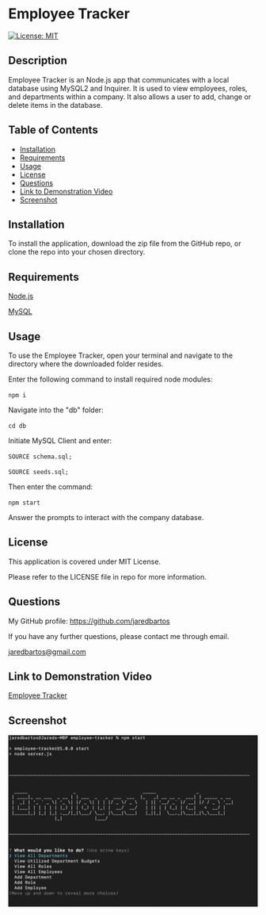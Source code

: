 # Employee Tracker
[![License: MIT](https://img.shields.io/badge/License-MIT-yellow.svg)](https://opensource.org/licenses/MIT)

## Description

Employee Tracker is an Node.js app that communicates with a local database using MySQL2 and Inquirer. It is used to view employees, roles, and departments within a company. 
It also allows a user to add, change or delete items in the database.

## Table of Contents
- [Installation](#installation)
- [Requirements](#requirements)
- [Usage](#usage)
- [License](#license)
- [Questions](#questions)
- [Link to Demonstration Video](#link-to-demonstration-video)
- [Screenshot](#screenshot)

## Installation

To install the application, download the zip file from the GitHub repo, or clone the repo into your chosen directory.

## Requirements

[Node.js](https://nodejs.org/en)

[MySQL](https://www.mysql.com/)

## Usage

To use the Employee Tracker, open your terminal and navigate to the directory where the downloaded folder resides.

Enter the following command to install required node modules:

<code>npm i</code>

Navigate into the "db" folder:

<code>cd db</code>

Initiate MySQL Client and enter:

<code>SOURCE schema.sql;</code>

<code>SOURCE seeds.sql;</code>

Then enter the command:

<code>npm start</code> 

Answer the prompts to interact with the company database.

## License

This application is covered under MIT License.

Please refer to the LICENSE file in repo for more information.

## Questions

My GitHub profile: https://github.com/jaredbartos

If you have any further questions, please contact me through email.

jaredbartos@gmail.com

## Link to Demonstration Video

[Employee Tracker](https://drive.google.com/file/d/1V3ISAaogk9kvCz5fpmC1kyUcrTrzVkqY/view?usp=sharing)

## Screenshot

![Terminal Screenshot](./assets/images/terminal_screenshot.png)